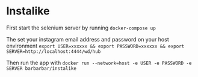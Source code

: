 # Instalike

First start the selenium server by running `docker-compose up`

The set your instagram email address and password on your host environment `export USER=xxxxxx && export PASSWORD=xxxxxx && export SERVER=http://localhost:4444/wd/hub`

Then run the app with `docker run --network=host -e USER -e PASSWORD -e SERVER barbarbar/instalike`
